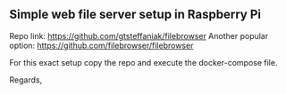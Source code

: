 ## Simple web file server setup in Raspberry Pi

Repo link: https://github.com/gtsteffaniak/filebrowser
Another popular option: https://github.com/filebrowser/filebrowser

For this exact setup copy the repo and execute the docker-compose file. 

Regards,
